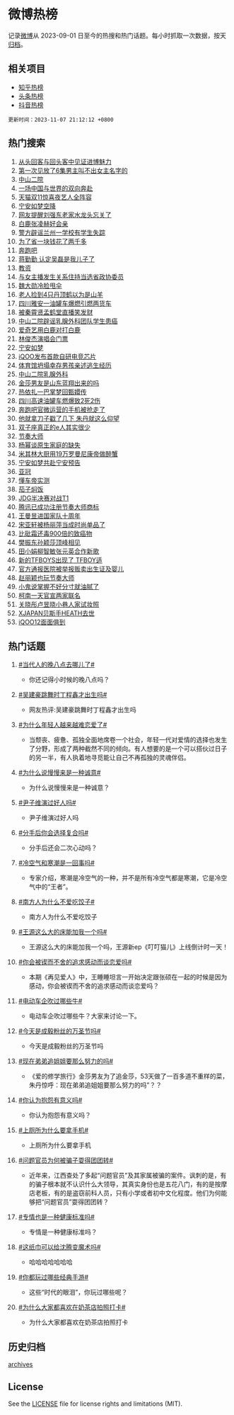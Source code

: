 # 微博热榜

记录[微博](https://www.weibo.com)从 2023-09-01 日至今的热搜和热门话题。每小时抓取一次数据，按天[归档](archives)。

## 相关项目

- [知乎热榜](https://github.com/hotarchive/zhihu)
- [头条热榜](https://github.com/hotarchive/toutiao)
- [抖音热榜](https://github.com/hotarchive/douyin)


`更新时间：2023-11-07 21:12:12 +0800`

## 热门搜索

1. [从头回客与回头客中见证进博魅力](https://m.weibo.cn/search?containerid=100103type%3D1%26t%3D10%26q%3D%23%E4%BB%8E%E5%A4%B4%E5%9B%9E%E5%AE%A2%E4%B8%8E%E5%9B%9E%E5%A4%B4%E5%AE%A2%E4%B8%AD%E8%A7%81%E8%AF%81%E8%BF%9B%E5%8D%9A%E9%AD%85%E5%8A%9B%23&stream_entry_id=51&isnewpage=1&extparam=seat%3D1%26dgr%3D0%26stream_entry_id%3D51%26pos%3D0%26c_type%3D51%26q%3D%2523%25E4%25BB%258E%25E5%25A4%25B4%25E5%259B%259E%25E5%25AE%25A2%25E4%25B8%258E%25E5%259B%259E%25E5%25A4%25B4%25E5%25AE%25A2%25E4%25B8%25AD%25E8%25A7%2581%25E8%25AF%2581%25E8%25BF%259B%25E5%258D%259A%25E9%25AD%2585%25E5%258A%259B%2523%26filter_type%3Drealtimehot%26cate%3D10103%26display_time%3D1699362731%26pre_seqid%3D169936273105602146161)
1. [第一次见放了6集男主叫不出女主名字的](https://m.weibo.cn/search?containerid=100103type%3D1%26t%3D10%26q%3D%23%E7%AC%AC%E4%B8%80%E6%AC%A1%E8%A7%81%E6%94%BE%E4%BA%866%E9%9B%86%E7%94%B7%E4%B8%BB%E5%8F%AB%E4%B8%8D%E5%87%BA%E5%A5%B3%E4%B8%BB%E5%90%8D%E5%AD%97%E7%9A%84%23&stream_entry_id=31&isnewpage=1&extparam=seat%3D1%26band_rank%3D1%26lcate%3D5001%26stream_entry_id%3D31%26q%3D%2523%25E7%25AC%25AC%25E4%25B8%2580%25E6%25AC%25A1%25E8%25A7%2581%25E6%2594%25BE%25E4%25BA%25866%25E9%259B%2586%25E7%2594%25B7%25E4%25B8%25BB%25E5%258F%25AB%25E4%25B8%258D%25E5%2587%25BA%25E5%25A5%25B3%25E4%25B8%25BB%25E5%2590%258D%25E5%25AD%2597%25E7%259A%2584%2523%26dgr%3D0%26realpos%3D1%26pos%3D0%26c_type%3D31%26flag%3D1%26filter_type%3Drealtimehot%26cate%3D5001%26display_time%3D1699362731%26pre_seqid%3D169936273105602146161)
1. [中山二院](https://m.weibo.cn/search?containerid=100103type%3D1%26t%3D10%26q%3D%E4%B8%AD%E5%B1%B1%E4%BA%8C%E9%99%A2&stream_entry_id=31&isnewpage=1&extparam=seat%3D1%26band_rank%3D2%26lcate%3D5001%26stream_entry_id%3D31%26q%3D%25E4%25B8%25AD%25E5%25B1%25B1%25E4%25BA%258C%25E9%2599%25A2%26dgr%3D0%26realpos%3D2%26pos%3D1%26c_type%3D31%26flag%3D1%26filter_type%3Drealtimehot%26cate%3D5001%26display_time%3D1699362731%26pre_seqid%3D169936273105602146161)
1. [一场中国与世界的双向奔赴](https://m.weibo.cn/search?containerid=100103type%3D1%26t%3D10%26q%3D%23%E4%B8%80%E5%9C%BA%E4%B8%AD%E5%9B%BD%E4%B8%8E%E4%B8%96%E7%95%8C%E7%9A%84%E5%8F%8C%E5%90%91%E5%A5%94%E8%B5%B4%23&stream_entry_id=31&isnewpage=1&extparam=seat%3D1%26band_rank%3D3%26lcate%3D5001%26stream_entry_id%3D31%26q%3D%2523%25E4%25B8%2580%25E5%259C%25BA%25E4%25B8%25AD%25E5%259B%25BD%25E4%25B8%258E%25E4%25B8%2596%25E7%2595%258C%25E7%259A%2584%25E5%258F%258C%25E5%2590%2591%25E5%25A5%2594%25E8%25B5%25B4%2523%26dgr%3D0%26realpos%3D3%26pos%3D2%26c_type%3D31%26flag%3D1%26filter_type%3Drealtimehot%26cate%3D5001%26display_time%3D1699362731%26pre_seqid%3D169936273105602146161)
1. [天猫双11惊喜夜艺人全阵容](https://m.weibo.cn/search?containerid=100103type%3D1%26t%3D10%26q%3D%23%E5%A4%A9%E7%8C%AB%E5%8F%8C11%E6%83%8A%E5%96%9C%E5%A4%9C%E8%89%BA%E4%BA%BA%E5%85%A8%E9%98%B5%E5%AE%B9%23&stream_entry_id=31&isnewpage=1&extparam=seat%3D1%26band_rank%3D4%26lcate%3D5001%26stream_entry_id%3D31%26is_ad_pos%3D1%26q%3D%2523%25E5%25A4%25A9%25E7%258C%25AB%25E5%258F%258C11%25E6%2583%258A%25E5%2596%259C%25E5%25A4%259C%25E8%2589%25BA%25E4%25BA%25BA%25E5%2585%25A8%25E9%2598%25B5%25E5%25AE%25B9%2523%26dgr%3D0%26adid%3D210808%26filter_type%3Drealtimehot%26c_type%3D31%26topic_ad%3D1%26pos%3D3%26cate%3D5001%26display_time%3D1699362731%26pre_seqid%3D169936273105602146161)
1. [宁安如梦空降](https://m.weibo.cn/search?containerid=100103type%3D1%26t%3D10%26q%3D%23%E5%AE%81%E5%AE%89%E5%A6%82%E6%A2%A6%E7%A9%BA%E9%99%8D%23&stream_entry_id=31&isnewpage=1&extparam=seat%3D1%26band_rank%3D4%26lcate%3D5001%26stream_entry_id%3D31%26q%3D%2523%25E5%25AE%2581%25E5%25AE%2589%25E5%25A6%2582%25E6%25A2%25A6%25E7%25A9%25BA%25E9%2599%258D%2523%26dgr%3D0%26realpos%3D4%26pos%3D4%26c_type%3D31%26flag%3D16%26filter_type%3Drealtimehot%26cate%3D5001%26display_time%3D1699362731%26pre_seqid%3D169936273105602146161)
1. [网友提醒刘强东老家水龙头忘关了](https://m.weibo.cn/search?containerid=100103type%3D1%26t%3D10%26q%3D%23%E7%BD%91%E5%8F%8B%E6%8F%90%E9%86%92%E5%88%98%E5%BC%BA%E4%B8%9C%E8%80%81%E5%AE%B6%E6%B0%B4%E9%BE%99%E5%A4%B4%E5%BF%98%E5%85%B3%E4%BA%86%23&stream_entry_id=31&isnewpage=1&extparam=seat%3D1%26band_rank%3D5%26lcate%3D5001%26stream_entry_id%3D31%26q%3D%2523%25E7%25BD%2591%25E5%258F%258B%25E6%258F%2590%25E9%2586%2592%25E5%2588%2598%25E5%25BC%25BA%25E4%25B8%259C%25E8%2580%2581%25E5%25AE%25B6%25E6%25B0%25B4%25E9%25BE%2599%25E5%25A4%25B4%25E5%25BF%2598%25E5%2585%25B3%25E4%25BA%2586%2523%26dgr%3D0%26realpos%3D5%26pos%3D5%26c_type%3D31%26flag%3D2%26filter_type%3Drealtimehot%26cate%3D5001%26display_time%3D1699362731%26pre_seqid%3D169936273105602146161)
1. [白鹿张凌赫好会亲](https://m.weibo.cn/search?containerid=100103type%3D1%26t%3D10%26q%3D%23%E7%99%BD%E9%B9%BF%E5%BC%A0%E5%87%8C%E8%B5%AB%E5%A5%BD%E4%BC%9A%E4%BA%B2%23&stream_entry_id=31&isnewpage=1&extparam=seat%3D1%26band_rank%3D6%26lcate%3D5001%26stream_entry_id%3D31%26q%3D%2523%25E7%2599%25BD%25E9%25B9%25BF%25E5%25BC%25A0%25E5%2587%258C%25E8%25B5%25AB%25E5%25A5%25BD%25E4%25BC%259A%25E4%25BA%25B2%2523%26dgr%3D0%26realpos%3D6%26pos%3D6%26c_type%3D31%26flag%3D1%26filter_type%3Drealtimehot%26cate%3D5001%26display_time%3D1699362731%26pre_seqid%3D169936273105602146161)
1. [警方辟谣兰州一学校有学生失踪](https://m.weibo.cn/search?containerid=100103type%3D1%26t%3D10%26q%3D%23%E8%AD%A6%E6%96%B9%E8%BE%9F%E8%B0%A3%E5%85%B0%E5%B7%9E%E4%B8%80%E5%AD%A6%E6%A0%A1%E6%9C%89%E5%AD%A6%E7%94%9F%E5%A4%B1%E8%B8%AA%23&stream_entry_id=31&isnewpage=1&extparam=seat%3D1%26band_rank%3D7%26lcate%3D5001%26stream_entry_id%3D31%26is_ad_pos%3D1%26q%3D%2523%25E8%25AD%25A6%25E6%2596%25B9%25E8%25BE%259F%25E8%25B0%25A3%25E5%2585%25B0%25E5%25B7%259E%25E4%25B8%2580%25E5%25AD%25A6%25E6%25A0%25A1%25E6%259C%2589%25E5%25AD%25A6%25E7%2594%259F%25E5%25A4%25B1%25E8%25B8%25AA%2523%26dgr%3D0%26adid%3D210822%26c_type%3D31%26pos%3D7%26filter_type%3Drealtimehot%26cate%3D5001%26display_time%3D1699362731%26pre_seqid%3D169936273105602146161)
1. [为了省一块钱花了两千多](https://m.weibo.cn/search?containerid=100103type%3D1%26t%3D10%26q%3D%23%E4%B8%BA%E4%BA%86%E7%9C%81%E4%B8%80%E5%9D%97%E9%92%B1%E8%8A%B1%E4%BA%86%E4%B8%A4%E5%8D%83%E5%A4%9A%23&stream_entry_id=31&isnewpage=1&extparam=seat%3D1%26band_rank%3D7%26lcate%3D5001%26stream_entry_id%3D31%26q%3D%2523%25E4%25B8%25BA%25E4%25BA%2586%25E7%259C%2581%25E4%25B8%2580%25E5%259D%2597%25E9%2592%25B1%25E8%258A%25B1%25E4%25BA%2586%25E4%25B8%25A4%25E5%258D%2583%25E5%25A4%259A%2523%26dgr%3D0%26realpos%3D7%26pos%3D8%26c_type%3D31%26flag%3D0%26filter_type%3Drealtimehot%26cate%3D5001%26display_time%3D1699362731%26pre_seqid%3D169936273105602146161)
1. [奔跑吧](https://m.weibo.cn/search?containerid=100103type%3D1%26t%3D10%26q%3D%E5%A5%94%E8%B7%91%E5%90%A7&stream_entry_id=31&isnewpage=1&extparam=seat%3D1%26band_rank%3D8%26lcate%3D5001%26stream_entry_id%3D31%26q%3D%25E5%25A5%2594%25E8%25B7%2591%25E5%2590%25A7%26dgr%3D0%26realpos%3D8%26pos%3D9%26c_type%3D31%26flag%3D1%26filter_type%3Drealtimehot%26cate%3D5001%26display_time%3D1699362731%26pre_seqid%3D169936273105602146161)
1. [蒋勤勤 认定吴磊是我儿子了](https://m.weibo.cn/search?containerid=100103type%3D1%26t%3D10%26q%3D%E8%92%8B%E5%8B%A4%E5%8B%A4+%E8%AE%A4%E5%AE%9A%E5%90%B4%E7%A3%8A%E6%98%AF%E6%88%91%E5%84%BF%E5%AD%90%E4%BA%86&stream_entry_id=31&isnewpage=1&extparam=seat%3D1%26band_rank%3D9%26lcate%3D5001%26stream_entry_id%3D31%26q%3D%25E8%2592%258B%25E5%258B%25A4%25E5%258B%25A4%2520%25E8%25AE%25A4%25E5%25AE%259A%25E5%2590%25B4%25E7%25A3%258A%25E6%2598%25AF%25E6%2588%2591%25E5%2584%25BF%25E5%25AD%2590%25E4%25BA%2586%26dgr%3D0%26realpos%3D9%26pos%3D10%26c_type%3D31%26flag%3D1%26filter_type%3Drealtimehot%26cate%3D5001%26display_time%3D1699362731%26pre_seqid%3D169936273105602146161)
1. [教资](https://m.weibo.cn/search?containerid=100103type%3D1%26t%3D10%26q%3D%E6%95%99%E8%B5%84&stream_entry_id=31&isnewpage=1&extparam=seat%3D1%26band_rank%3D10%26lcate%3D5001%26stream_entry_id%3D31%26q%3D%25E6%2595%2599%25E8%25B5%2584%26dgr%3D0%26realpos%3D10%26pos%3D11%26c_type%3D31%26flag%3D0%26filter_type%3Drealtimehot%26cate%3D5001%26display_time%3D1699362731%26pre_seqid%3D169936273105602146161)
1. [与女主播发生关系住持当选省政协委员](https://m.weibo.cn/search?containerid=100103type%3D1%26t%3D10%26q%3D%23%E4%B8%8E%E5%A5%B3%E4%B8%BB%E6%92%AD%E5%8F%91%E7%94%9F%E5%85%B3%E7%B3%BB%E4%BD%8F%E6%8C%81%E5%BD%93%E9%80%89%E7%9C%81%E6%94%BF%E5%8D%8F%E5%A7%94%E5%91%98%23&stream_entry_id=31&isnewpage=1&extparam=seat%3D1%26band_rank%3D11%26lcate%3D5001%26stream_entry_id%3D31%26q%3D%2523%25E4%25B8%258E%25E5%25A5%25B3%25E4%25B8%25BB%25E6%2592%25AD%25E5%258F%2591%25E7%2594%259F%25E5%2585%25B3%25E7%25B3%25BB%25E4%25BD%258F%25E6%258C%2581%25E5%25BD%2593%25E9%2580%2589%25E7%259C%2581%25E6%2594%25BF%25E5%258D%258F%25E5%25A7%2594%25E5%2591%2598%2523%26dgr%3D0%26realpos%3D11%26pos%3D12%26c_type%3D31%26flag%3D2%26filter_type%3Drealtimehot%26cate%3D5001%26display_time%3D1699362731%26pre_seqid%3D169936273105602146161)
1. [魏大勋冷脸甩伞](https://m.weibo.cn/search?containerid=100103type%3D1%26t%3D10%26q%3D%23%E9%AD%8F%E5%A4%A7%E5%8B%8B%E5%86%B7%E8%84%B8%E7%94%A9%E4%BC%9E%23&stream_entry_id=31&isnewpage=1&extparam=seat%3D1%26band_rank%3D12%26lcate%3D5001%26stream_entry_id%3D31%26q%3D%2523%25E9%25AD%258F%25E5%25A4%25A7%25E5%258B%258B%25E5%2586%25B7%25E8%2584%25B8%25E7%2594%25A9%25E4%25BC%259E%2523%26dgr%3D0%26realpos%3D12%26pos%3D13%26c_type%3D31%26flag%3D0%26filter_type%3Drealtimehot%26cate%3D5001%26display_time%3D1699362731%26pre_seqid%3D169936273105602146161)
1. [老人捡到4只丹顶鹤以为是山羊](https://m.weibo.cn/search?containerid=100103type%3D1%26t%3D10%26q%3D%23%E8%80%81%E4%BA%BA%E6%8D%A1%E5%88%B04%E5%8F%AA%E4%B8%B9%E9%A1%B6%E9%B9%A4%E4%BB%A5%E4%B8%BA%E6%98%AF%E5%B1%B1%E7%BE%8A%23&stream_entry_id=31&isnewpage=1&extparam=seat%3D1%26band_rank%3D13%26lcate%3D5001%26stream_entry_id%3D31%26q%3D%2523%25E8%2580%2581%25E4%25BA%25BA%25E6%258D%25A1%25E5%2588%25B04%25E5%258F%25AA%25E4%25B8%25B9%25E9%25A1%25B6%25E9%25B9%25A4%25E4%25BB%25A5%25E4%25B8%25BA%25E6%2598%25AF%25E5%25B1%25B1%25E7%25BE%258A%2523%26dgr%3D0%26realpos%3D13%26pos%3D14%26c_type%3D31%26flag%3D32768%26filter_type%3Drealtimehot%26cate%3D5001%26display_time%3D1699362731%26pre_seqid%3D169936273105602146161)
1. [四川雅安一油罐车爆燃引燃两货车](https://m.weibo.cn/search?containerid=100103type%3D1%26t%3D10%26q%3D%23%E5%9B%9B%E5%B7%9D%E9%9B%85%E5%AE%89%E4%B8%80%E6%B2%B9%E7%BD%90%E8%BD%A6%E7%88%86%E7%87%83%E5%BC%95%E7%87%83%E4%B8%A4%E8%B4%A7%E8%BD%A6%23&stream_entry_id=31&isnewpage=1&extparam=seat%3D1%26band_rank%3D14%26lcate%3D5001%26stream_entry_id%3D31%26q%3D%2523%25E5%259B%259B%25E5%25B7%259D%25E9%259B%2585%25E5%25AE%2589%25E4%25B8%2580%25E6%25B2%25B9%25E7%25BD%2590%25E8%25BD%25A6%25E7%2588%2586%25E7%2587%2583%25E5%25BC%2595%25E7%2587%2583%25E4%25B8%25A4%25E8%25B4%25A7%25E8%25BD%25A6%2523%26dgr%3D0%26realpos%3D14%26pos%3D15%26c_type%3D31%26flag%3D1%26filter_type%3Drealtimehot%26cate%3D5001%26display_time%3D1699362731%26pre_seqid%3D169936273105602146161)
1. [被秦霄贤孟鹤堂直播笑发财](https://m.weibo.cn/search?containerid=100103type%3D1%26t%3D10%26q%3D%23%E8%A2%AB%E7%A7%A6%E9%9C%84%E8%B4%A4%E5%AD%9F%E9%B9%A4%E5%A0%82%E7%9B%B4%E6%92%AD%E7%AC%91%E5%8F%91%E8%B4%A2%23&stream_entry_id=31&isnewpage=1&extparam=seat%3D1%26band_rank%3D15%26lcate%3D5001%26stream_entry_id%3D31%26q%3D%2523%25E8%25A2%25AB%25E7%25A7%25A6%25E9%259C%2584%25E8%25B4%25A4%25E5%25AD%259F%25E9%25B9%25A4%25E5%25A0%2582%25E7%259B%25B4%25E6%2592%25AD%25E7%25AC%2591%25E5%258F%2591%25E8%25B4%25A2%2523%26dgr%3D0%26adid%3D210838%26realpos%3D15%26pos%3D16%26c_type%3D31%26flag%3D0%26filter_type%3Drealtimehot%26cate%3D5001%26display_time%3D1699362731%26pre_seqid%3D169936273105602146161)
1. [中山二院辟谣乳腺外科团队学生患癌](https://m.weibo.cn/search?containerid=100103type%3D1%26t%3D10%26q%3D%23%E4%B8%AD%E5%B1%B1%E4%BA%8C%E9%99%A2%E8%BE%9F%E8%B0%A3%E4%B9%B3%E8%85%BA%E5%A4%96%E7%A7%91%E5%9B%A2%E9%98%9F%E5%AD%A6%E7%94%9F%E6%82%A3%E7%99%8C%23&stream_entry_id=31&isnewpage=1&extparam=seat%3D1%26band_rank%3D16%26lcate%3D5001%26stream_entry_id%3D31%26q%3D%2523%25E4%25B8%25AD%25E5%25B1%25B1%25E4%25BA%258C%25E9%2599%25A2%25E8%25BE%259F%25E8%25B0%25A3%25E4%25B9%25B3%25E8%2585%25BA%25E5%25A4%2596%25E7%25A7%2591%25E5%259B%25A2%25E9%2598%259F%25E5%25AD%25A6%25E7%2594%259F%25E6%2582%25A3%25E7%2599%258C%2523%26dgr%3D0%26realpos%3D16%26pos%3D17%26c_type%3D31%26flag%3D0%26filter_type%3Drealtimehot%26cate%3D5001%26display_time%3D1699362731%26pre_seqid%3D169936273105602146161)
1. [爱奇艺用白鹿对打白鹿](https://m.weibo.cn/search?containerid=100103type%3D1%26t%3D10%26q%3D%23%E7%88%B1%E5%A5%87%E8%89%BA%E7%94%A8%E7%99%BD%E9%B9%BF%E5%AF%B9%E6%89%93%E7%99%BD%E9%B9%BF%23&stream_entry_id=31&isnewpage=1&extparam=seat%3D1%26band_rank%3D17%26lcate%3D5001%26stream_entry_id%3D31%26q%3D%2523%25E7%2588%25B1%25E5%25A5%2587%25E8%2589%25BA%25E7%2594%25A8%25E7%2599%25BD%25E9%25B9%25BF%25E5%25AF%25B9%25E6%2589%2593%25E7%2599%25BD%25E9%25B9%25BF%2523%26dgr%3D0%26realpos%3D17%26pos%3D18%26c_type%3D31%26flag%3D2%26filter_type%3Drealtimehot%26cate%3D5001%26display_time%3D1699362731%26pre_seqid%3D169936273105602146161)
1. [林俊杰演唱会门票](https://m.weibo.cn/search?containerid=100103type%3D1%26t%3D10%26q%3D%E6%9E%97%E4%BF%8A%E6%9D%B0%E6%BC%94%E5%94%B1%E4%BC%9A%E9%97%A8%E7%A5%A8&stream_entry_id=31&isnewpage=1&extparam=seat%3D1%26band_rank%3D18%26lcate%3D5001%26stream_entry_id%3D31%26q%3D%25E6%259E%2597%25E4%25BF%258A%25E6%259D%25B0%25E6%25BC%2594%25E5%2594%25B1%25E4%25BC%259A%25E9%2597%25A8%25E7%25A5%25A8%26dgr%3D0%26realpos%3D18%26pos%3D19%26c_type%3D31%26flag%3D1%26filter_type%3Drealtimehot%26cate%3D5001%26display_time%3D1699362731%26pre_seqid%3D169936273105602146161)
1. [宁安如梦](https://m.weibo.cn/search?containerid=100103type%3D1%26t%3D10%26q%3D%E5%AE%81%E5%AE%89%E5%A6%82%E6%A2%A6&stream_entry_id=31&isnewpage=1&extparam=seat%3D1%26band_rank%3D19%26lcate%3D5001%26stream_entry_id%3D31%26q%3D%25E5%25AE%2581%25E5%25AE%2589%25E5%25A6%2582%25E6%25A2%25A6%26dgr%3D0%26realpos%3D19%26pos%3D20%26c_type%3D31%26flag%3D0%26filter_type%3Drealtimehot%26cate%3D5001%26display_time%3D1699362731%26pre_seqid%3D169936273105602146161)
1. [iQOO发布首款自研电竞芯片](https://m.weibo.cn/search?containerid=100103type%3D1%26t%3D10%26q%3D%23iQOO%E5%8F%91%E5%B8%83%E9%A6%96%E6%AC%BE%E8%87%AA%E7%A0%94%E7%94%B5%E7%AB%9E%E8%8A%AF%E7%89%87%23&stream_entry_id=31&isnewpage=1&extparam=seat%3D1%26band_rank%3D20%26lcate%3D5001%26stream_entry_id%3D31%26q%3D%2523iQOO%25E5%258F%2591%25E5%25B8%2583%25E9%25A6%2596%25E6%25AC%25BE%25E8%2587%25AA%25E7%25A0%2594%25E7%2594%25B5%25E7%25AB%259E%25E8%258A%25AF%25E7%2589%2587%2523%26dgr%3D0%26adid%3D210918%26realpos%3D20%26pos%3D21%26c_type%3D31%26flag%3D0%26filter_type%3Drealtimehot%26cate%3D5001%26display_time%3D1699362731%26pre_seqid%3D169936273105602146161)
1. [体育馆坍塌幸存男孩亲述逃生经历](https://m.weibo.cn/search?containerid=100103type%3D1%26t%3D10%26q%3D%23%E4%BD%93%E8%82%B2%E9%A6%86%E5%9D%8D%E5%A1%8C%E5%B9%B8%E5%AD%98%E7%94%B7%E5%AD%A9%E4%BA%B2%E8%BF%B0%E9%80%83%E7%94%9F%E7%BB%8F%E5%8E%86%23&stream_entry_id=31&isnewpage=1&extparam=seat%3D1%26band_rank%3D21%26lcate%3D5001%26stream_entry_id%3D31%26q%3D%2523%25E4%25BD%2593%25E8%2582%25B2%25E9%25A6%2586%25E5%259D%258D%25E5%25A1%258C%25E5%25B9%25B8%25E5%25AD%2598%25E7%2594%25B7%25E5%25AD%25A9%25E4%25BA%25B2%25E8%25BF%25B0%25E9%2580%2583%25E7%2594%259F%25E7%25BB%258F%25E5%258E%2586%2523%26dgr%3D0%26realpos%3D21%26pos%3D22%26c_type%3D31%26flag%3D1%26filter_type%3Drealtimehot%26cate%3D5001%26display_time%3D1699362731%26pre_seqid%3D169936273105602146161)
1. [中山二院乳腺外科](https://m.weibo.cn/search?containerid=100103type%3D1%26t%3D10%26q%3D%23%E4%B8%AD%E5%B1%B1%E4%BA%8C%E9%99%A2%E4%B9%B3%E8%85%BA%E5%A4%96%E7%A7%91%23&stream_entry_id=31&isnewpage=1&extparam=seat%3D1%26band_rank%3D22%26lcate%3D5001%26stream_entry_id%3D31%26q%3D%2523%25E4%25B8%25AD%25E5%25B1%25B1%25E4%25BA%258C%25E9%2599%25A2%25E4%25B9%25B3%25E8%2585%25BA%25E5%25A4%2596%25E7%25A7%2591%2523%26dgr%3D0%26realpos%3D22%26pos%3D23%26c_type%3D31%26flag%3D0%26filter_type%3Drealtimehot%26cate%3D5001%26display_time%3D1699362731%26pre_seqid%3D169936273105602146161)
1. [金莎男友是山东蓝翔出来的吗](https://m.weibo.cn/search?containerid=100103type%3D1%26t%3D10%26q%3D%23%E9%87%91%E8%8E%8E%E7%94%B7%E5%8F%8B%E6%98%AF%E5%B1%B1%E4%B8%9C%E8%93%9D%E7%BF%94%E5%87%BA%E6%9D%A5%E7%9A%84%E5%90%97%23&stream_entry_id=31&isnewpage=1&extparam=seat%3D1%26band_rank%3D23%26lcate%3D5001%26stream_entry_id%3D31%26q%3D%2523%25E9%2587%2591%25E8%258E%258E%25E7%2594%25B7%25E5%258F%258B%25E6%2598%25AF%25E5%25B1%25B1%25E4%25B8%259C%25E8%2593%259D%25E7%25BF%2594%25E5%2587%25BA%25E6%259D%25A5%25E7%259A%2584%25E5%2590%2597%2523%26dgr%3D0%26realpos%3D23%26pos%3D24%26c_type%3D31%26flag%3D2%26filter_type%3Drealtimehot%26cate%3D5001%26display_time%3D1699362731%26pre_seqid%3D169936273105602146161)
1. [热依扎一巴掌梦回甄嬛传](https://m.weibo.cn/search?containerid=100103type%3D1%26t%3D10%26q%3D%23%E7%83%AD%E4%BE%9D%E6%89%8E%E4%B8%80%E5%B7%B4%E6%8E%8C%E6%A2%A6%E5%9B%9E%E7%94%84%E5%AC%9B%E4%BC%A0%23&stream_entry_id=31&isnewpage=1&extparam=seat%3D1%26band_rank%3D24%26lcate%3D5001%26stream_entry_id%3D31%26q%3D%2523%25E7%2583%25AD%25E4%25BE%259D%25E6%2589%258E%25E4%25B8%2580%25E5%25B7%25B4%25E6%258E%258C%25E6%25A2%25A6%25E5%259B%259E%25E7%2594%2584%25E5%25AC%259B%25E4%25BC%25A0%2523%26dgr%3D0%26realpos%3D24%26pos%3D25%26c_type%3D31%26flag%3D1%26filter_type%3Drealtimehot%26cate%3D5001%26display_time%3D1699362731%26pre_seqid%3D169936273105602146161)
1. [四川高速油罐车燃爆致2死2伤](https://m.weibo.cn/search?containerid=100103type%3D1%26t%3D10%26q%3D%23%E5%9B%9B%E5%B7%9D%E9%AB%98%E9%80%9F%E6%B2%B9%E7%BD%90%E8%BD%A6%E7%87%83%E7%88%86%E8%87%B42%E6%AD%BB2%E4%BC%A4%23&stream_entry_id=31&isnewpage=1&extparam=seat%3D1%26band_rank%3D25%26lcate%3D5001%26stream_entry_id%3D31%26q%3D%2523%25E5%259B%259B%25E5%25B7%259D%25E9%25AB%2598%25E9%2580%259F%25E6%25B2%25B9%25E7%25BD%2590%25E8%25BD%25A6%25E7%2587%2583%25E7%2588%2586%25E8%2587%25B42%25E6%25AD%25BB2%25E4%25BC%25A4%2523%26dgr%3D0%26realpos%3D25%26pos%3D26%26c_type%3D31%26flag%3D1%26filter_type%3Drealtimehot%26cate%3D5001%26display_time%3D1699362731%26pre_seqid%3D169936273105602146161)
1. [奔跑吧官微运营的手机被抢走了](https://m.weibo.cn/search?containerid=100103type%3D1%26t%3D10%26q%3D%E5%A5%94%E8%B7%91%E5%90%A7%E5%AE%98%E5%BE%AE%E8%BF%90%E8%90%A5%E7%9A%84%E6%89%8B%E6%9C%BA%E8%A2%AB%E6%8A%A2%E8%B5%B0%E4%BA%86&stream_entry_id=31&isnewpage=1&extparam=seat%3D1%26band_rank%3D26%26lcate%3D5001%26stream_entry_id%3D31%26q%3D%25E5%25A5%2594%25E8%25B7%2591%25E5%2590%25A7%25E5%25AE%2598%25E5%25BE%25AE%25E8%25BF%2590%25E8%2590%25A5%25E7%259A%2584%25E6%2589%258B%25E6%259C%25BA%25E8%25A2%25AB%25E6%258A%25A2%25E8%25B5%25B0%25E4%25BA%2586%26dgr%3D0%26realpos%3D26%26pos%3D27%26c_type%3D31%26flag%3D0%26filter_type%3Drealtimehot%26cate%3D5001%26display_time%3D1699362731%26pre_seqid%3D169936273105602146161)
1. [他就拿刀子戳了几下 朱丹就这么仰望](https://m.weibo.cn/search?containerid=100103type%3D1%26t%3D10%26q%3D%E4%BB%96%E5%B0%B1%E6%8B%BF%E5%88%80%E5%AD%90%E6%88%B3%E4%BA%86%E5%87%A0%E4%B8%8B+%E6%9C%B1%E4%B8%B9%E5%B0%B1%E8%BF%99%E4%B9%88%E4%BB%B0%E6%9C%9B&stream_entry_id=31&isnewpage=1&extparam=seat%3D1%26band_rank%3D27%26lcate%3D5001%26stream_entry_id%3D31%26q%3D%25E4%25BB%2596%25E5%25B0%25B1%25E6%258B%25BF%25E5%2588%2580%25E5%25AD%2590%25E6%2588%25B3%25E4%25BA%2586%25E5%2587%25A0%25E4%25B8%258B%2520%25E6%259C%25B1%25E4%25B8%25B9%25E5%25B0%25B1%25E8%25BF%2599%25E4%25B9%2588%25E4%25BB%25B0%25E6%259C%259B%26dgr%3D0%26realpos%3D27%26pos%3D28%26c_type%3D31%26flag%3D0%26filter_type%3Drealtimehot%26cate%3D5001%26display_time%3D1699362731%26pre_seqid%3D169936273105602146161)
1. [双子座真正的e人其实很少](https://m.weibo.cn/search?containerid=100103type%3D1%26t%3D10%26q%3D%E5%8F%8C%E5%AD%90%E5%BA%A7%E7%9C%9F%E6%AD%A3%E7%9A%84e%E4%BA%BA%E5%85%B6%E5%AE%9E%E5%BE%88%E5%B0%91&stream_entry_id=31&isnewpage=1&extparam=seat%3D1%26band_rank%3D28%26lcate%3D5001%26stream_entry_id%3D31%26q%3D%25E5%258F%258C%25E5%25AD%2590%25E5%25BA%25A7%25E7%259C%259F%25E6%25AD%25A3%25E7%259A%2584e%25E4%25BA%25BA%25E5%2585%25B6%25E5%25AE%259E%25E5%25BE%2588%25E5%25B0%2591%26dgr%3D0%26realpos%3D28%26pos%3D29%26c_type%3D31%26flag%3D0%26filter_type%3Drealtimehot%26cate%3D5001%26display_time%3D1699362731%26pre_seqid%3D169936273105602146161)
1. [节奏大师](https://m.weibo.cn/search?containerid=100103type%3D1%26t%3D10%26q%3D%E8%8A%82%E5%A5%8F%E5%A4%A7%E5%B8%88&stream_entry_id=31&isnewpage=1&extparam=seat%3D1%26band_rank%3D29%26lcate%3D5001%26stream_entry_id%3D31%26q%3D%25E8%258A%2582%25E5%25A5%258F%25E5%25A4%25A7%25E5%25B8%2588%26dgr%3D0%26realpos%3D29%26pos%3D30%26c_type%3D31%26flag%3D0%26filter_type%3Drealtimehot%26cate%3D5001%26display_time%3D1699362731%26pre_seqid%3D169936273105602146161)
1. [杨幂谈原生家庭的缺失](https://m.weibo.cn/search?containerid=100103type%3D1%26t%3D10%26q%3D%E6%9D%A8%E5%B9%82%E8%B0%88%E5%8E%9F%E7%94%9F%E5%AE%B6%E5%BA%AD%E7%9A%84%E7%BC%BA%E5%A4%B1&stream_entry_id=31&isnewpage=1&extparam=seat%3D1%26band_rank%3D30%26lcate%3D5001%26stream_entry_id%3D31%26q%3D%25E6%259D%25A8%25E5%25B9%2582%25E8%25B0%2588%25E5%258E%259F%25E7%2594%259F%25E5%25AE%25B6%25E5%25BA%25AD%25E7%259A%2584%25E7%25BC%25BA%25E5%25A4%25B1%26dgr%3D0%26realpos%3D30%26pos%3D31%26c_type%3D31%26flag%3D0%26filter_type%3Drealtimehot%26cate%3D5001%26display_time%3D1699362731%26pre_seqid%3D169936273105602146161)
1. [米其林大厨用19万罗曼尼康帝做醉蟹](https://m.weibo.cn/search?containerid=100103type%3D1%26t%3D10%26q%3D%23%E7%B1%B3%E5%85%B6%E6%9E%97%E5%A4%A7%E5%8E%A8%E7%94%A819%E4%B8%87%E7%BD%97%E6%9B%BC%E5%B0%BC%E5%BA%B7%E5%B8%9D%E5%81%9A%E9%86%89%E8%9F%B9%23&stream_entry_id=31&isnewpage=1&extparam=seat%3D1%26band_rank%3D31%26lcate%3D5001%26stream_entry_id%3D31%26q%3D%2523%25E7%25B1%25B3%25E5%2585%25B6%25E6%259E%2597%25E5%25A4%25A7%25E5%258E%25A8%25E7%2594%25A819%25E4%25B8%2587%25E7%25BD%2597%25E6%259B%25BC%25E5%25B0%25BC%25E5%25BA%25B7%25E5%25B8%259D%25E5%2581%259A%25E9%2586%2589%25E8%259F%25B9%2523%26dgr%3D0%26realpos%3D31%26pos%3D32%26c_type%3D31%26flag%3D1%26filter_type%3Drealtimehot%26cate%3D5001%26display_time%3D1699362731%26pre_seqid%3D169936273105602146161)
1. [宁安如梦共赴宁安预告](https://m.weibo.cn/search?containerid=100103type%3D1%26t%3D10%26q%3D%23%E5%AE%81%E5%AE%89%E5%A6%82%E6%A2%A6%E5%85%B1%E8%B5%B4%E5%AE%81%E5%AE%89%E9%A2%84%E5%91%8A%23&stream_entry_id=31&isnewpage=1&extparam=seat%3D1%26band_rank%3D32%26lcate%3D5001%26stream_entry_id%3D31%26q%3D%2523%25E5%25AE%2581%25E5%25AE%2589%25E5%25A6%2582%25E6%25A2%25A6%25E5%2585%25B1%25E8%25B5%25B4%25E5%25AE%2581%25E5%25AE%2589%25E9%25A2%2584%25E5%2591%258A%2523%26dgr%3D0%26realpos%3D32%26pos%3D33%26c_type%3D31%26flag%3D0%26filter_type%3Drealtimehot%26cate%3D5001%26display_time%3D1699362731%26pre_seqid%3D169936273105602146161)
1. [亚冠](https://m.weibo.cn/search?containerid=100103type%3D1%26t%3D10%26q%3D%E4%BA%9A%E5%86%A0&stream_entry_id=31&isnewpage=1&extparam=seat%3D1%26band_rank%3D33%26lcate%3D5001%26stream_entry_id%3D31%26q%3D%25E4%25BA%259A%25E5%2586%25A0%26dgr%3D0%26realpos%3D33%26pos%3D34%26c_type%3D31%26flag%3D1%26filter_type%3Drealtimehot%26cate%3D5001%26display_time%3D1699362731%26pre_seqid%3D169936273105602146161)
1. [懂车帝实测](https://m.weibo.cn/search?containerid=100103type%3D1%26t%3D10%26q%3D%E6%87%82%E8%BD%A6%E5%B8%9D%E5%AE%9E%E6%B5%8B&stream_entry_id=31&isnewpage=1&extparam=seat%3D1%26band_rank%3D34%26lcate%3D5001%26stream_entry_id%3D31%26q%3D%25E6%2587%2582%25E8%25BD%25A6%25E5%25B8%259D%25E5%25AE%259E%25E6%25B5%258B%26dgr%3D0%26realpos%3D34%26pos%3D35%26c_type%3D31%26flag%3D1%26filter_type%3Drealtimehot%26cate%3D5001%26display_time%3D1699362731%26pre_seqid%3D169936273105602146161)
1. [茄子焖饭](https://m.weibo.cn/search?containerid=100103type%3D1%26t%3D10%26q%3D%E8%8C%84%E5%AD%90%E7%84%96%E9%A5%AD&stream_entry_id=31&isnewpage=1&extparam=seat%3D1%26band_rank%3D35%26lcate%3D5001%26stream_entry_id%3D31%26q%3D%25E8%258C%2584%25E5%25AD%2590%25E7%2584%2596%25E9%25A5%25AD%26dgr%3D0%26realpos%3D35%26pos%3D36%26c_type%3D31%26flag%3D1%26filter_type%3Drealtimehot%26cate%3D5001%26display_time%3D1699362731%26pre_seqid%3D169936273105602146161)
1. [JDG半决赛对战T1](https://m.weibo.cn/search?containerid=100103type%3D1%26t%3D10%26q%3D%23JDG%E5%8D%8A%E5%86%B3%E8%B5%9B%E5%AF%B9%E6%88%98T1%23&stream_entry_id=31&isnewpage=1&extparam=seat%3D1%26band_rank%3D36%26lcate%3D5001%26stream_entry_id%3D31%26q%3D%2523JDG%25E5%258D%258A%25E5%2586%25B3%25E8%25B5%259B%25E5%25AF%25B9%25E6%2588%2598T1%2523%26dgr%3D0%26realpos%3D36%26pos%3D37%26c_type%3D31%26flag%3D0%26filter_type%3Drealtimehot%26cate%3D5001%26display_time%3D1699362731%26pre_seqid%3D169936273105602146161)
1. [腾讯已成功注册节奏大师商标](https://m.weibo.cn/search?containerid=100103type%3D1%26t%3D10%26q%3D%23%E8%85%BE%E8%AE%AF%E5%B7%B2%E6%88%90%E5%8A%9F%E6%B3%A8%E5%86%8C%E8%8A%82%E5%A5%8F%E5%A4%A7%E5%B8%88%E5%95%86%E6%A0%87%23&stream_entry_id=31&isnewpage=1&extparam=seat%3D1%26band_rank%3D37%26lcate%3D5001%26stream_entry_id%3D31%26q%3D%2523%25E8%2585%25BE%25E8%25AE%25AF%25E5%25B7%25B2%25E6%2588%2590%25E5%258A%259F%25E6%25B3%25A8%25E5%2586%258C%25E8%258A%2582%25E5%25A5%258F%25E5%25A4%25A7%25E5%25B8%2588%25E5%2595%2586%25E6%25A0%2587%2523%26dgr%3D0%26realpos%3D37%26pos%3D38%26c_type%3D31%26flag%3D0%26filter_type%3Drealtimehot%26cate%3D5001%26display_time%3D1699362731%26pre_seqid%3D169936273105602146161)
1. [王曼昱进国家队十周年](https://m.weibo.cn/search?containerid=100103type%3D1%26t%3D10%26q%3D%23%E7%8E%8B%E6%9B%BC%E6%98%B1%E8%BF%9B%E5%9B%BD%E5%AE%B6%E9%98%9F%E5%8D%81%E5%91%A8%E5%B9%B4%23&stream_entry_id=31&isnewpage=1&extparam=seat%3D1%26band_rank%3D38%26lcate%3D5001%26stream_entry_id%3D31%26q%3D%2523%25E7%258E%258B%25E6%259B%25BC%25E6%2598%25B1%25E8%25BF%259B%25E5%259B%25BD%25E5%25AE%25B6%25E9%2598%259F%25E5%258D%2581%25E5%2591%25A8%25E5%25B9%25B4%2523%26dgr%3D0%26realpos%3D38%26pos%3D39%26c_type%3D31%26flag%3D1%26filter_type%3Drealtimehot%26cate%3D5001%26display_time%3D1699362731%26pre_seqid%3D169936273105602146161)
1. [宋亚轩被杨丽萍当成时尚单品了](https://m.weibo.cn/search?containerid=100103type%3D1%26t%3D10%26q%3D%E5%AE%8B%E4%BA%9A%E8%BD%A9%E8%A2%AB%E6%9D%A8%E4%B8%BD%E8%90%8D%E5%BD%93%E6%88%90%E6%97%B6%E5%B0%9A%E5%8D%95%E5%93%81%E4%BA%86&stream_entry_id=31&isnewpage=1&extparam=seat%3D1%26band_rank%3D39%26lcate%3D5001%26stream_entry_id%3D31%26q%3D%25E5%25AE%258B%25E4%25BA%259A%25E8%25BD%25A9%25E8%25A2%25AB%25E6%259D%25A8%25E4%25B8%25BD%25E8%2590%258D%25E5%25BD%2593%25E6%2588%2590%25E6%2597%25B6%25E5%25B0%259A%25E5%258D%2595%25E5%2593%2581%25E4%25BA%2586%26dgr%3D0%26realpos%3D39%26pos%3D40%26c_type%3D31%26flag%3D0%26filter_type%3Drealtimehot%26cate%3D5001%26display_time%3D1699362731%26pre_seqid%3D169936273105602146161)
1. [比砒霜还毒900倍的致癌物](https://m.weibo.cn/search?containerid=100103type%3D1%26t%3D10%26q%3D%23%E6%AF%94%E7%A0%92%E9%9C%9C%E8%BF%98%E6%AF%92900%E5%80%8D%E7%9A%84%E8%87%B4%E7%99%8C%E7%89%A9%23&stream_entry_id=31&isnewpage=1&extparam=seat%3D1%26band_rank%3D40%26lcate%3D5001%26stream_entry_id%3D31%26q%3D%2523%25E6%25AF%2594%25E7%25A0%2592%25E9%259C%259C%25E8%25BF%2598%25E6%25AF%2592900%25E5%2580%258D%25E7%259A%2584%25E8%2587%25B4%25E7%2599%258C%25E7%2589%25A9%2523%26dgr%3D0%26realpos%3D40%26pos%3D41%26c_type%3D31%26flag%3D0%26filter_type%3Drealtimehot%26cate%3D5001%26display_time%3D1699362731%26pre_seqid%3D169936273105602146161)
1. [樊振东孙颖莎顶峰相见](https://m.weibo.cn/search?containerid=100103type%3D1%26t%3D10%26q%3D%23%E6%A8%8A%E6%8C%AF%E4%B8%9C%E5%AD%99%E9%A2%96%E8%8E%8E%E9%A1%B6%E5%B3%B0%E7%9B%B8%E8%A7%81%23&stream_entry_id=31&isnewpage=1&extparam=seat%3D1%26band_rank%3D41%26lcate%3D5001%26stream_entry_id%3D31%26q%3D%2523%25E6%25A8%258A%25E6%258C%25AF%25E4%25B8%259C%25E5%25AD%2599%25E9%25A2%2596%25E8%258E%258E%25E9%25A1%25B6%25E5%25B3%25B0%25E7%259B%25B8%25E8%25A7%2581%2523%26dgr%3D0%26realpos%3D41%26pos%3D42%26c_type%3D31%26flag%3D32768%26filter_type%3Drealtimehot%26cate%3D5001%26display_time%3D1699362731%26pre_seqid%3D169936273105602146161)
1. [田小娟柳智敏张元英合作新歌](https://m.weibo.cn/search?containerid=100103type%3D1%26t%3D10%26q%3D%23%E7%94%B0%E5%B0%8F%E5%A8%9F%E6%9F%B3%E6%99%BA%E6%95%8F%E5%BC%A0%E5%85%83%E8%8B%B1%E5%90%88%E4%BD%9C%E6%96%B0%E6%AD%8C%23&stream_entry_id=31&isnewpage=1&extparam=seat%3D1%26band_rank%3D42%26lcate%3D5001%26stream_entry_id%3D31%26q%3D%2523%25E7%2594%25B0%25E5%25B0%258F%25E5%25A8%259F%25E6%259F%25B3%25E6%2599%25BA%25E6%2595%258F%25E5%25BC%25A0%25E5%2585%2583%25E8%258B%25B1%25E5%2590%2588%25E4%25BD%259C%25E6%2596%25B0%25E6%25AD%258C%2523%26dgr%3D0%26realpos%3D42%26pos%3D43%26c_type%3D31%26flag%3D0%26filter_type%3Drealtimehot%26cate%3D5001%26display_time%3D1699362731%26pre_seqid%3D169936273105602146161)
1. [新的TFBOYS出现了 TFBOY适](https://m.weibo.cn/search?containerid=100103type%3D1%26t%3D10%26q%3D%E6%96%B0%E7%9A%84TFBOYS%E5%87%BA%E7%8E%B0%E4%BA%86+TFBOY%E9%80%82&stream_entry_id=31&isnewpage=1&extparam=seat%3D1%26band_rank%3D43%26lcate%3D5001%26stream_entry_id%3D31%26q%3D%25E6%2596%25B0%25E7%259A%2584TFBOYS%25E5%2587%25BA%25E7%258E%25B0%25E4%25BA%2586%2520TFBOY%25E9%2580%2582%26dgr%3D0%26realpos%3D43%26pos%3D44%26c_type%3D31%26flag%3D0%26filter_type%3Drealtimehot%26cate%3D5001%26display_time%3D1699362731%26pre_seqid%3D169936273105602146161)
1. [官方通报医院被举报贩卖出生证及婴儿](https://m.weibo.cn/search?containerid=100103type%3D1%26t%3D10%26q%3D%23%E5%AE%98%E6%96%B9%E9%80%9A%E6%8A%A5%E5%8C%BB%E9%99%A2%E8%A2%AB%E4%B8%BE%E6%8A%A5%E8%B4%A9%E5%8D%96%E5%87%BA%E7%94%9F%E8%AF%81%E5%8F%8A%E5%A9%B4%E5%84%BF%23&stream_entry_id=31&isnewpage=1&extparam=seat%3D1%26band_rank%3D44%26lcate%3D5001%26stream_entry_id%3D31%26q%3D%2523%25E5%25AE%2598%25E6%2596%25B9%25E9%2580%259A%25E6%258A%25A5%25E5%258C%25BB%25E9%2599%25A2%25E8%25A2%25AB%25E4%25B8%25BE%25E6%258A%25A5%25E8%25B4%25A9%25E5%258D%2596%25E5%2587%25BA%25E7%2594%259F%25E8%25AF%2581%25E5%258F%258A%25E5%25A9%25B4%25E5%2584%25BF%2523%26dgr%3D0%26realpos%3D44%26pos%3D45%26c_type%3D31%26flag%3D0%26filter_type%3Drealtimehot%26cate%3D5001%26display_time%3D1699362731%26pre_seqid%3D169936273105602146161)
1. [赵丽颖也玩节奏大师](https://m.weibo.cn/search?containerid=100103type%3D1%26t%3D10%26q%3D%23%E8%B5%B5%E4%B8%BD%E9%A2%96%E4%B9%9F%E7%8E%A9%E8%8A%82%E5%A5%8F%E5%A4%A7%E5%B8%88%23&stream_entry_id=31&isnewpage=1&extparam=seat%3D1%26band_rank%3D45%26lcate%3D5001%26stream_entry_id%3D31%26q%3D%2523%25E8%25B5%25B5%25E4%25B8%25BD%25E9%25A2%2596%25E4%25B9%259F%25E7%258E%25A9%25E8%258A%2582%25E5%25A5%258F%25E5%25A4%25A7%25E5%25B8%2588%2523%26dgr%3D0%26realpos%3D45%26pos%3D46%26c_type%3D31%26flag%3D0%26filter_type%3Drealtimehot%26cate%3D5001%26display_time%3D1699362731%26pre_seqid%3D169936273105602146161)
1. [小鬼说掌握不好分寸就油腻了](https://m.weibo.cn/search?containerid=100103type%3D1%26t%3D10%26q%3D%23%E5%B0%8F%E9%AC%BC%E8%AF%B4%E6%8E%8C%E6%8F%A1%E4%B8%8D%E5%A5%BD%E5%88%86%E5%AF%B8%E5%B0%B1%E6%B2%B9%E8%85%BB%E4%BA%86%23&stream_entry_id=31&isnewpage=1&extparam=seat%3D1%26band_rank%3D46%26lcate%3D5001%26stream_entry_id%3D31%26q%3D%2523%25E5%25B0%258F%25E9%25AC%25BC%25E8%25AF%25B4%25E6%258E%258C%25E6%258F%25A1%25E4%25B8%258D%25E5%25A5%25BD%25E5%2588%2586%25E5%25AF%25B8%25E5%25B0%25B1%25E6%25B2%25B9%25E8%2585%25BB%25E4%25BA%2586%2523%26dgr%3D0%26realpos%3D46%26pos%3D47%26c_type%3D31%26flag%3D1%26filter_type%3Drealtimehot%26cate%3D5001%26display_time%3D1699362731%26pre_seqid%3D169936273105602146161)
1. [柯南一天官宣两家联名](https://m.weibo.cn/search?containerid=100103type%3D1%26t%3D10%26q%3D%E6%9F%AF%E5%8D%97%E4%B8%80%E5%A4%A9%E5%AE%98%E5%AE%A3%E4%B8%A4%E5%AE%B6%E8%81%94%E5%90%8D&stream_entry_id=31&isnewpage=1&extparam=seat%3D1%26band_rank%3D47%26lcate%3D5001%26stream_entry_id%3D31%26q%3D%25E6%259F%25AF%25E5%258D%2597%25E4%25B8%2580%25E5%25A4%25A9%25E5%25AE%2598%25E5%25AE%25A3%25E4%25B8%25A4%25E5%25AE%25B6%25E8%2581%2594%25E5%2590%258D%26dgr%3D0%26realpos%3D47%26pos%3D48%26c_type%3D31%26flag%3D0%26filter_type%3Drealtimehot%26cate%3D5001%26display_time%3D1699362731%26pre_seqid%3D169936273105602146161)
1. [关晓彤卢昱晓小巷人家试妆照](https://m.weibo.cn/search?containerid=100103type%3D1%26t%3D10%26q%3D%23%E5%85%B3%E6%99%93%E5%BD%A4%E5%8D%A2%E6%98%B1%E6%99%93%E5%B0%8F%E5%B7%B7%E4%BA%BA%E5%AE%B6%E8%AF%95%E5%A6%86%E7%85%A7%23&stream_entry_id=31&isnewpage=1&extparam=seat%3D1%26band_rank%3D48%26lcate%3D5001%26stream_entry_id%3D31%26q%3D%2523%25E5%2585%25B3%25E6%2599%2593%25E5%25BD%25A4%25E5%258D%25A2%25E6%2598%25B1%25E6%2599%2593%25E5%25B0%258F%25E5%25B7%25B7%25E4%25BA%25BA%25E5%25AE%25B6%25E8%25AF%2595%25E5%25A6%2586%25E7%2585%25A7%2523%26dgr%3D0%26realpos%3D48%26pos%3D49%26c_type%3D31%26flag%3D0%26filter_type%3Drealtimehot%26cate%3D5001%26display_time%3D1699362731%26pre_seqid%3D169936273105602146161)
1. [XJAPAN贝斯手HEATH去世](https://m.weibo.cn/search?containerid=100103type%3D1%26t%3D10%26q%3D%23XJAPAN%E8%B4%9D%E6%96%AF%E6%89%8BHEATH%E5%8E%BB%E4%B8%96%23&stream_entry_id=31&isnewpage=1&extparam=seat%3D1%26band_rank%3D49%26lcate%3D5001%26stream_entry_id%3D31%26q%3D%2523XJAPAN%25E8%25B4%259D%25E6%2596%25AF%25E6%2589%258BHEATH%25E5%258E%25BB%25E4%25B8%2596%2523%26dgr%3D0%26realpos%3D49%26pos%3D50%26c_type%3D31%26flag%3D1%26filter_type%3Drealtimehot%26cate%3D5001%26display_time%3D1699362731%26pre_seqid%3D169936273105602146161)
1. [iQOO12面面俱到](https://m.weibo.cn/search?containerid=100103type%3D1%26t%3D10%26q%3D%23iQOO12%E9%9D%A2%E9%9D%A2%E4%BF%B1%E5%88%B0%23&stream_entry_id=31&isnewpage=1&extparam=seat%3D1%26band_rank%3D50%26lcate%3D5001%26stream_entry_id%3D31%26q%3D%2523iQOO12%25E9%259D%25A2%25E9%259D%25A2%25E4%25BF%25B1%25E5%2588%25B0%2523%26dgr%3D0%26adid%3D210919%26realpos%3D50%26pos%3D51%26c_type%3D31%26flag%3D0%26filter_type%3Drealtimehot%26cate%3D5001%26display_time%3D1699362731%26pre_seqid%3D169936273105602146161)

## 热门话题

1. [#当代人的晚八点去哪儿了#](https://m.weibo.cn/search?containerid=231522type%3D1%26t%3D10%26q%3D%23%E5%BD%93%E4%BB%A3%E4%BA%BA%E7%9A%84%E6%99%9A%E5%85%AB%E7%82%B9%E5%8E%BB%E5%93%AA%E5%84%BF%E4%BA%86%23&stream_entry_id=128&isnewpage=1&extparam=seat%3D1%26lcate%3D5004%26dgr%3D0%26c_type%3D128%26unitid%3D1699235229532%26pos%3D1-0-0%26cate%3D5004%26display_time%3D1699362732%26pre_seqid%3D1699362732519021765234)
    - 你还记得小时候的晚八点吗？

1. [#吴建豪跳舞时丁程鑫才出生吗#](https://m.weibo.cn/search?containerid=231522type%3D1%26t%3D10%26q%3D%23%E5%90%B4%E5%BB%BA%E8%B1%AA%E8%B7%B3%E8%88%9E%E6%97%B6%E4%B8%81%E7%A8%8B%E9%91%AB%E6%89%8D%E5%87%BA%E7%94%9F%E5%90%97%23&stream_entry_id=128&isnewpage=1&extparam=seat%3D1%26lcate%3D5004%26dgr%3D0%26c_type%3D128%26unitid%3D1699325829492%26pos%3D1-0-1%26cate%3D5004%26display_time%3D1699362732%26pre_seqid%3D1699362732519021765234)
    - 网友热评:吴建豪跳舞时丁程鑫才出生吗

1. [#为什么年轻人越来越难恋爱了#](https://m.weibo.cn/search?containerid=231522type%3D1%26t%3D10%26q%3D%23%E4%B8%BA%E4%BB%80%E4%B9%88%E5%B9%B4%E8%BD%BB%E4%BA%BA%E8%B6%8A%E6%9D%A5%E8%B6%8A%E9%9A%BE%E6%81%8B%E7%88%B1%E4%BA%86%23&stream_entry_id=128&isnewpage=1&extparam=seat%3D1%26lcate%3D5004%26dgr%3D0%26c_type%3D128%26unitid%3D1699332747600%26pos%3D1-0-2%26cate%3D5004%26display_time%3D1699362732%26pre_seqid%3D1699362732519021765234)
    - 当颓丧、疲惫、孤独全面地席卷一个社会，年轻一代对爱情的选择也发生了分野，形成了两种截然不同的倾向。有人想要的是一个可以搭伙过日子的另一半，有人执着地寻觅能让自己不再孤独的灵魂伴侣。

1. [#为什么说慢慢来是一种诚意#](https://m.weibo.cn/search?containerid=231522type%3D1%26t%3D10%26q%3D%23%E4%B8%BA%E4%BB%80%E4%B9%88%E8%AF%B4%E6%85%A2%E6%85%A2%E6%9D%A5%E6%98%AF%E4%B8%80%E7%A7%8D%E8%AF%9A%E6%84%8F%23&stream_entry_id=128&isnewpage=1&extparam=seat%3D1%26lcate%3D5004%26dgr%3D0%26c_type%3D128%26unitid%3D1699284770361%26pos%3D1-0-3%26cate%3D5004%26display_time%3D1699362732%26pre_seqid%3D1699362732519021765234)
    - 为什么说慢慢来是一种诚意？

1. [#尹子维演过好人吗#](https://m.weibo.cn/search?containerid=231522type%3D1%26t%3D10%26q%3D%23%E5%B0%B9%E5%AD%90%E7%BB%B4%E6%BC%94%E8%BF%87%E5%A5%BD%E4%BA%BA%E5%90%97%23&stream_entry_id=128&isnewpage=1&extparam=seat%3D1%26lcate%3D5004%26dgr%3D0%26c_type%3D128%26unitid%3D1699356199877%26pos%3D1-0-4%26cate%3D5004%26display_time%3D1699362732%26pre_seqid%3D1699362732519021765234)
    - 尹子维演过好人吗

1. [#分手后你会选择复合吗#](https://m.weibo.cn/search?containerid=231522type%3D1%26t%3D10%26q%3D%23%E5%88%86%E6%89%8B%E5%90%8E%E4%BD%A0%E4%BC%9A%E9%80%89%E6%8B%A9%E5%A4%8D%E5%90%88%E5%90%97%23&stream_entry_id=128&isnewpage=1&extparam=seat%3D1%26lcate%3D5004%26dgr%3D0%26c_type%3D128%26unitid%3D1699194143678%26pos%3D1-0-5%26cate%3D5004%26display_time%3D1699362732%26pre_seqid%3D1699362732519021765234)
    - 分手后还会二次心动吗？

1. [#冷空气和寒潮是一回事吗#](https://m.weibo.cn/search?containerid=231522type%3D1%26t%3D10%26q%3D%23%E5%86%B7%E7%A9%BA%E6%B0%94%E5%92%8C%E5%AF%92%E6%BD%AE%E6%98%AF%E4%B8%80%E5%9B%9E%E4%BA%8B%E5%90%97%23&stream_entry_id=128&isnewpage=1&extparam=seat%3D1%26lcate%3D5004%26dgr%3D0%26c_type%3D128%26unitid%3D1699189919767%26pos%3D1-0-6%26cate%3D5004%26display_time%3D1699362732%26pre_seqid%3D1699362732519021765234)
    - 专家介绍，寒潮是冷空气的一种，并不是所有冷空气都是寒潮，它是冷空气中的“王者”。

1. [#南方人为什么不爱吃饺子#](https://m.weibo.cn/search?containerid=231522type%3D1%26t%3D10%26q%3D%23%E5%8D%97%E6%96%B9%E4%BA%BA%E4%B8%BA%E4%BB%80%E4%B9%88%E4%B8%8D%E7%88%B1%E5%90%83%E9%A5%BA%E5%AD%90%23&stream_entry_id=128&isnewpage=1&extparam=seat%3D1%26lcate%3D5004%26dgr%3D0%26c_type%3D128%26unitid%3D1699254134179%26pos%3D1-0-7%26cate%3D5004%26display_time%3D1699362732%26pre_seqid%3D1699362732519021765234)
    - 南方人为什么不爱吃饺子

1. [#王源这么大的床能加我一个吗#](https://m.weibo.cn/search?containerid=231522type%3D1%26t%3D10%26q%3D%23%E7%8E%8B%E6%BA%90%E8%BF%99%E4%B9%88%E5%A4%A7%E7%9A%84%E5%BA%8A%E8%83%BD%E5%8A%A0%E6%88%91%E4%B8%80%E4%B8%AA%E5%90%97%23&stream_entry_id=128&isnewpage=1&extparam=seat%3D1%26lcate%3D5004%26dgr%3D0%26c_type%3D128%26unitid%3D1699338764116%26pos%3D1-0-8%26cate%3D5004%26display_time%3D1699362732%26pre_seqid%3D1699362732519021765234)
    - 王源这么大的床能加我一个吗，王源新ep《叮叮猫儿》上线倒计时一天！

1. [#你会被锲而不舍的追求感动而谈恋爱吗#](https://m.weibo.cn/search?containerid=231522type%3D1%26t%3D10%26q%3D%23%E4%BD%A0%E4%BC%9A%E8%A2%AB%E9%94%B2%E8%80%8C%E4%B8%8D%E8%88%8D%E7%9A%84%E8%BF%BD%E6%B1%82%E6%84%9F%E5%8A%A8%E8%80%8C%E8%B0%88%E6%81%8B%E7%88%B1%E5%90%97%23&stream_entry_id=128&isnewpage=1&extparam=seat%3D1%26lcate%3D5004%26dgr%3D0%26c_type%3D128%26unitid%3D1699339103320%26pos%3D1-0-9%26cate%3D5004%26display_time%3D1699362732%26pre_seqid%3D1699362732519021765234)
    - 本期《再见爱人》中，王睡睡坦言一开始决定跟张硕在一起的时候是因为感动，你会被锲而不舍的追求感动而谈恋爱吗？

1. [#电动车企吹过哪些牛#](https://m.weibo.cn/search?containerid=231522type%3D1%26t%3D10%26q%3D%23%E7%94%B5%E5%8A%A8%E8%BD%A6%E4%BC%81%E5%90%B9%E8%BF%87%E5%93%AA%E4%BA%9B%E7%89%9B%23&stream_entry_id=128&isnewpage=1&extparam=seat%3D1%26lcate%3D5004%26dgr%3D0%26c_type%3D128%26unitid%3D1699348976994%26pos%3D1-0-10%26cate%3D5004%26display_time%3D1699362732%26pre_seqid%3D1699362732519021765234)
    - 电动车企吹过哪些牛？大家来讨论一下。

1. [#今天是成毅粉丝的万圣节吗#](https://m.weibo.cn/search?containerid=231522type%3D1%26t%3D10%26q%3D%23%E4%BB%8A%E5%A4%A9%E6%98%AF%E6%88%90%E6%AF%85%E7%B2%89%E4%B8%9D%E7%9A%84%E4%B8%87%E5%9C%A3%E8%8A%82%E5%90%97%23&stream_entry_id=128&isnewpage=1&extparam=seat%3D1%26lcate%3D5004%26dgr%3D0%26c_type%3D128%26unitid%3D1699338456072%26pos%3D1-0-11%26cate%3D5004%26display_time%3D1699362732%26pre_seqid%3D1699362732519021765234)
    - 今天是成毅粉丝的万圣节吗

1. [#现在弟弟追姐姐要那么努力的吗#](https://m.weibo.cn/search?containerid=231522type%3D1%26t%3D10%26q%3D%23%E7%8E%B0%E5%9C%A8%E5%BC%9F%E5%BC%9F%E8%BF%BD%E5%A7%90%E5%A7%90%E8%A6%81%E9%82%A3%E4%B9%88%E5%8A%AA%E5%8A%9B%E7%9A%84%E5%90%97%23&stream_entry_id=128&isnewpage=1&extparam=seat%3D1%26lcate%3D5004%26dgr%3D0%26c_type%3D128%26unitid%3D1699358276928%26pos%3D1-0-12%26cate%3D5004%26display_time%3D1699362732%26pre_seqid%3D1699362732519021765234)
    - 《爱的修学旅行》金莎男友为了追金莎，53天做了一百多道不重样的菜，朱丹惊呼：现在弟弟追姐姐要那么努力的吗”？？

1. [#你认为抱怨有意义吗#](https://m.weibo.cn/search?containerid=231522type%3D1%26t%3D10%26q%3D%23%E4%BD%A0%E8%AE%A4%E4%B8%BA%E6%8A%B1%E6%80%A8%E6%9C%89%E6%84%8F%E4%B9%89%E5%90%97%23&stream_entry_id=128&isnewpage=1&extparam=seat%3D1%26lcate%3D5004%26dgr%3D0%26c_type%3D128%26unitid%3D1699267063165%26pos%3D1-0-13%26cate%3D5004%26display_time%3D1699362732%26pre_seqid%3D1699362732519021765234)
    - 你认为抱怨有意义吗？

1. [#上厕所为什么要拿手机#](https://m.weibo.cn/search?containerid=231522type%3D1%26t%3D10%26q%3D%23%E4%B8%8A%E5%8E%95%E6%89%80%E4%B8%BA%E4%BB%80%E4%B9%88%E8%A6%81%E6%8B%BF%E6%89%8B%E6%9C%BA%23&stream_entry_id=128&isnewpage=1&extparam=seat%3D1%26lcate%3D5004%26dgr%3D0%26c_type%3D128%26unitid%3D1699323762880%26pos%3D1-0-14%26cate%3D5004%26display_time%3D1699362732%26pre_seqid%3D1699362732519021765234)
    - 上厕所为什么要拿手机

1. [#问题官员为何被骗子耍得团团转#](https://m.weibo.cn/search?containerid=231522type%3D1%26t%3D10%26q%3D%23%E9%97%AE%E9%A2%98%E5%AE%98%E5%91%98%E4%B8%BA%E4%BD%95%E8%A2%AB%E9%AA%97%E5%AD%90%E8%80%8D%E5%BE%97%E5%9B%A2%E5%9B%A2%E8%BD%AC%23&stream_entry_id=128&isnewpage=1&extparam=seat%3D1%26lcate%3D5004%26dgr%3D0%26c_type%3D128%26unitid%3D1699358903301%26pos%3D1-0-15%26cate%3D5004%26display_time%3D1699362732%26pre_seqid%3D1699362732519021765234)
    - 近年来，江西查处了多起“问题官员”及其家属被骗的案件。讽刺的是，有的骗子根本就不认识什么大领导，其真实身份也是五花八门，有的是按摩店老板，有的是盗窃前科人员，只有小学或者初中文化程度。他们为何能够把“问题官员”耍得团团转？

1. [#专情也是一种健康标准吗#](https://m.weibo.cn/search?containerid=231522type%3D1%26t%3D10%26q%3D%23%E4%B8%93%E6%83%85%E4%B9%9F%E6%98%AF%E4%B8%80%E7%A7%8D%E5%81%A5%E5%BA%B7%E6%A0%87%E5%87%86%E5%90%97%23&stream_entry_id=128&isnewpage=1&extparam=seat%3D1%26lcate%3D5004%26dgr%3D0%26c_type%3D128%26unitid%3D1699361887723%26pos%3D1-0-16%26cate%3D5004%26display_time%3D1699362732%26pre_seqid%3D1699362732519021765234)
    - 专情是一种健康标准吗？

1. [#这纸巾可以给沈腾变魔术吗#](https://m.weibo.cn/search?containerid=231522type%3D1%26t%3D10%26q%3D%23%E8%BF%99%E7%BA%B8%E5%B7%BE%E5%8F%AF%E4%BB%A5%E7%BB%99%E6%B2%88%E8%85%BE%E5%8F%98%E9%AD%94%E6%9C%AF%E5%90%97%23&stream_entry_id=128&isnewpage=1&extparam=seat%3D1%26lcate%3D5004%26dgr%3D0%26c_type%3D128%26unitid%3D1699351978226%26pos%3D1-0-17%26cate%3D5004%26display_time%3D1699362732%26pre_seqid%3D1699362732519021765234)
    - 哈哈哈哈哈哈哈

1. [#你都玩过哪些经典手游#](https://m.weibo.cn/search?containerid=231522type%3D1%26t%3D10%26q%3D%23%E4%BD%A0%E9%83%BD%E7%8E%A9%E8%BF%87%E5%93%AA%E4%BA%9B%E7%BB%8F%E5%85%B8%E6%89%8B%E6%B8%B8%23&stream_entry_id=128&isnewpage=1&extparam=seat%3D1%26lcate%3D5004%26dgr%3D0%26c_type%3D128%26unitid%3D1699347201572%26pos%3D1-0-18%26cate%3D5004%26display_time%3D1699362732%26pre_seqid%3D1699362732519021765234)
    - 这些“时代的眼泪”，你玩过哪些呢？

1. [#为什么大家都喜欢在奶茶店拍照打卡#](https://m.weibo.cn/search?containerid=231522type%3D1%26t%3D10%26q%3D%23%E4%B8%BA%E4%BB%80%E4%B9%88%E5%A4%A7%E5%AE%B6%E9%83%BD%E5%96%9C%E6%AC%A2%E5%9C%A8%E5%A5%B6%E8%8C%B6%E5%BA%97%E6%8B%8D%E7%85%A7%E6%89%93%E5%8D%A1%23&stream_entry_id=128&isnewpage=1&extparam=seat%3D1%26lcate%3D5004%26dgr%3D0%26c_type%3D128%26unitid%3D1699341765162%26pos%3D1-0-19%26cate%3D5004%26display_time%3D1699362732%26pre_seqid%3D1699362732519021765234)
    - 为什么大家都喜欢在奶茶店拍照打卡


## 历史归档

[archives](archives)

## License

See the [LICENSE](LICENSE) file for license rights and limitations (MIT).
